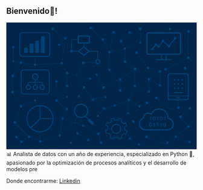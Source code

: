 ## Bienvenido👋!

![Image Alt](https://github.com/Richyar121292/Richyar121292/blob/f5328e980b9ef8fca76f4bf58cd6e55fda79650b/data%20science%20themed%20image%20without%20text.png)
📊 Analista de datos con un año de experiencia, especializado en Python 🐍, apasionado por la optimización de procesos analíticos y el desarrollo de modelos pre

Donde encontrarme:
[Linkedin](https://linkedin.com/in/ricardoalva121292)

